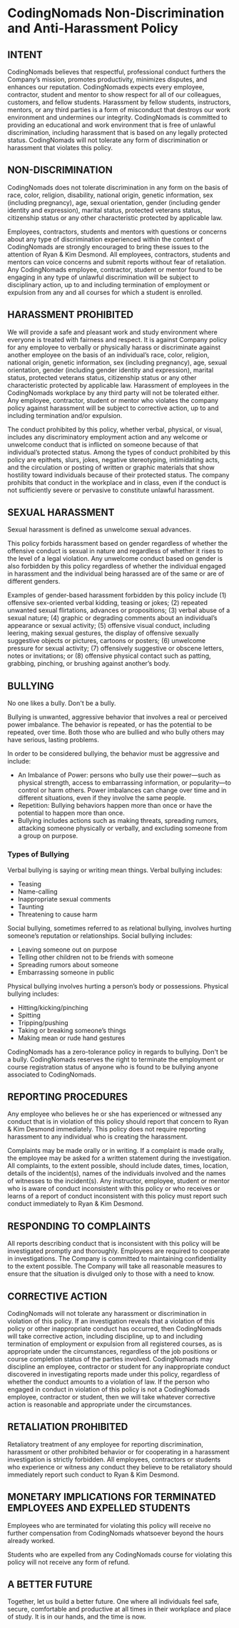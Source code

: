 # CodingNomads Non-Discrimination and Anti-Harassment Policy

## INTENT

CodingNomads believes that respectful, professional conduct furthers the Company’s mission, promotes productivity, minimizes disputes, and enhances our reputation. CodingNomads expects every employee, contractor, student and mentor to show respect for all of our colleagues, customers, and fellow students. Harassment by fellow students, instructors, mentors, or any third parties is a form of misconduct that destroys our work environment and undermines our integrity. CodingNomads is committed to providing an educational and work environment that is free of unlawful discrimination, including harassment that is based on any legally protected status. CodingNomads will not tolerate any form of discrimination or harassment that violates this policy.

## NON-DISCRIMINATION

CodingNomads does not tolerate discrimination in any form on the basis of race, color, religion, disability, national origin, genetic information, sex (including pregnancy), age, sexual orientation, gender (including gender identity and expression), marital status, protected veterans status, citizenship status or any other characteristic protected by applicable law.

Employees, contractors, students and mentors with questions or concerns about any type of discrimination experienced within the context of CodingNomads are strongly encouraged to bring these issues to the attention of Ryan & Kim Desmond. All employees, contractors, students and mentors can voice concerns and submit reports without fear of retaliation. Any CodingNomads employee, contractor, student or mentor found to be engaging in any type of unlawful discrimination will be subject to disciplinary action, up to and including termination of employment or expulsion from any and all courses for which a student is enrolled.

## HARASSMENT PROHIBITED

We will provide a safe and pleasant work and study environment where everyone is treated with fairness and respect. It is against Company policy for any employee to verbally or physically harass or discriminate against another employee on the basis of an individual’s race, color, religion, national origin, genetic information, sex (including pregnancy), age, sexual orientation, gender (including gender identity and expression), marital status, protected veterans status, citizenship status or any other characteristic protected by applicable law. Harassment of employees in the CodingNomads workplace by any third party will not be tolerated either. Any employee, contractor, student or mentor who violates the company policy against harassment will be subject to corrective action, up to and including termination and/or expulsion.

The conduct prohibited by this policy, whether verbal, physical, or visual, includes any discriminatory employment action and any welcome or unwelcome conduct that is inflicted on someone because of that individual’s protected status. Among the types of conduct prohibited by this policy are epithets, slurs, jokes, negative stereotyping, intimidating acts, and the circulation or posting of written or graphic materials that show hostility toward individuals because of their protected status. The company prohibits that conduct in the workplace and in class, even if the conduct is not sufficiently severe or pervasive to constitute unlawful harassment.

## SEXUAL HARASSMENT

Sexual harassment is defined as unwelcome sexual advances. 

This policy forbids harassment based on gender regardless of whether the offensive conduct is sexual in nature and regardless of whether it rises to the level of a legal violation. Any unwelcome conduct based on gender is also forbidden by this policy regardless of whether the individual engaged in harassment and the individual being harassed are of the same or are of different genders.

Examples of gender-based harassment forbidden by this policy include (1) offensive sex-oriented verbal kidding, teasing or jokes; (2) repeated unwanted sexual flirtations, advances or propositions; (3) verbal abuse of a sexual nature; (4) graphic or degrading comments about an individual’s appearance or sexual activity; (5) offensive visual conduct, including leering, making sexual gestures, the display of offensive sexually suggestive objects or pictures, cartoons or posters; (6) unwelcome pressure for sexual activity; (7) offensively suggestive or obscene letters, notes or invitations; or (8) offensive physical contact such as patting, grabbing, pinching, or brushing against another’s body.

## BULLYING

No one likes a bully. Don't be a bully. 

Bullying is unwanted, aggressive behavior that involves a real or perceived power imbalance. The behavior is repeated, or has the potential to be repeated, over time. Both those who are bullied and who bully others may have serious, lasting problems.

In order to be considered bullying, the behavior must be aggressive and include:

- An Imbalance of Power: persons who bully use their power—such as physical strength, access to embarrassing information, or popularity—to control or harm others. Power imbalances can change over time and in different situations, even if they involve the same people.
- Repetition: Bullying behaviors happen more than once or have the potential to happen more than once.
- Bullying includes actions such as making threats, spreading rumors, attacking someone physically or verbally, and excluding someone from a group on purpose.

### Types of Bullying

Verbal bullying is saying or writing mean things. Verbal bullying includes:
- Teasing
- Name-calling
- Inappropriate sexual comments
- Taunting
- Threatening to cause harm

Social bullying, sometimes referred to as relational bullying, involves hurting someone’s reputation or relationships. Social bullying includes:
- Leaving someone out on purpose
- Telling other children not to be friends with someone
- Spreading rumors about someone
- Embarrassing someone in public

Physical bullying involves hurting a person’s body or possessions. Physical bullying includes:
- Hitting/kicking/pinching
- Spitting
- Tripping/pushing
- Taking or breaking someone’s things
- Making mean or rude hand gestures

CodingNomads has a zero-tolerance policy in regards to bullying. Don't be a bully. CodingNomads reserves the right to terminate the employment or course registration status of anyone who is found to be bullying anyone associated to CodingNomads.

## REPORTING PROCEDURES

Any employee who believes he or she has experienced or witnessed any conduct that is in violation of this policy should report that concern to Ryan & Kim Desmond immediately. This policy does not require reporting harassment to any individual who is creating the harassment.

Complaints may be made orally or in writing. If a complaint is made orally, the employee may be asked for a written statement during the investigation. All complaints, to the extent possible, should include dates, times, location, details of the incident(s), names of the individuals involved and the names of witnesses to the incident(s). Any instructor, employee, student or mentor who is aware of conduct inconsistent with this policy or who receives or learns of a report of conduct inconsistent with this policy must report such conduct immediately to Ryan & Kim Desmond.

## RESPONDING TO COMPLAINTS

All reports describing conduct that is inconsistent with this policy will be investigated promptly and thoroughly. Employees are required to cooperate in investigations. The Company is committed to maintaining confidentiality to the extent possible. The Company will take all reasonable measures to ensure that the situation is divulged only to those with a need to know.

## CORRECTIVE ACTION

CodingNomads will not tolerate any harassment or discrimination in violation of this policy. If an investigation reveals that a violation of this policy or other inappropriate conduct has occurred, then CodingNomads will take corrective action, including discipline, up to and including termination of employment or expulsion from all registered courses, as is appropriate under the circumstances, regardless of the job positions or course completion status of the parties involved. CodingNomads may discipline an employee, contractor or student for any inappropriate conduct discovered in investigating reports made under this policy, regardless of whether the conduct amounts to a violation of law. If the person who engaged in conduct in violation of this policy is not a CodingNomads employee, contractor or student, then we will take whatever corrective action is reasonable and appropriate under the circumstances.

## RETALIATION PROHIBITED

Retaliatory treatment of any employee for reporting discrimination, harassment or other prohibited behavior or for cooperating in a harassment investigation is strictly forbidden. All employees, contractors or students who experience or witness any conduct they believe to be retaliatory should immediately report such conduct to Ryan & Kim Desmond.

## MONETARY IMPLICATIONS FOR TERMINATED EMPLOYEES AND EXPELLED STUDENTS

Employees who are terminated for violating this policy will receive no further compensation from CodingNomads whatsoever beyond the hours already worked. 

Students who are expelled from any CodingNomads course for violating this policy will not receive any form of refund.

## A BETTER FUTURE

Together, let us build a better future. One where all individuals feel safe, secure, comfortable and productive at all times in their workplace and place of study. It is in our hands, and the time is now. 

